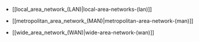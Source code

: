 
-  [[local_area_network_(LAN)|local-area-networks-(lan)]]

-  [[metropolitan_area_network_(MAN)|metropolitan-area-network-(man)]]

-  [[wide_area_network_(WAN)|wide-area-network-(wan)]]